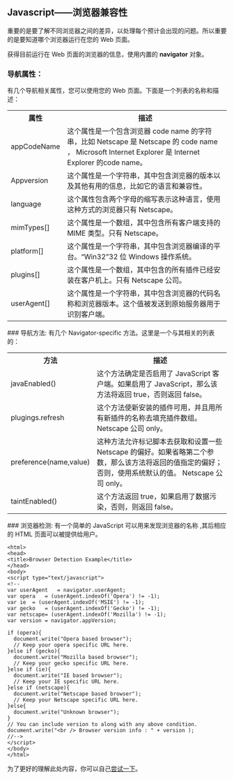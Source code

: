 ## Javascript——浏览器兼容性

重要的是要了解不同浏览器之间的差异，以处理每个预计会出现的问题。所以重要的是要知道哪个浏览器运行在您的 Web 页面。   

获得目前运行在 Web 页面的浏览器的信息，使用内置的 **navigator** 对象。

### 导航属性：
有几个导航相关属性，您可以使用您的 Web 页面。下面是一个列表的名称和描述：
<table>
<tr>
<th>属性</th>
<th>描述</th>
</tr>
<tr>
<td>appCodeName</td>
<td> 这个属性是一个包含浏览器 code name 的字符串，比如 Netscape 是 Netscape 的 code name ， Microsoft Internet Explorer 是 Internet Explorer 的code name。</td>
</tr>
<tr>
<td>Appversion</td>
<td>这个属性是一个字符串，其中包含浏览器的版本以及其他有用的信息，比如它的语言和兼容性。</td>
</tr>
<tr>
<td>language</td>
<td>这个属性包含两个字母的缩写表示这种语言，使用这种方式的浏览器只有 Netscape。</td>
</tr>
<tr>
<td>mimTypes[]</td>
<td>这个属性是一个数组，其中包含所有客户端支持的 MIME 类型。只有 Netscape。</td>
</tr>
<tr>
<td>platform[] </td>
<td>这个属性是一个字符串，其中包含浏览器编译的平台。“Win32”32 位 Windows 操作系统。</td>
</tr>
<tr>
<td>plugins[]</td>
<td>这个属性是一个数组，其中包含的所有插件已经安装在客户机上。只有 Netscape 公司。</td>
</tr>
<tr>
<td>userAgent[]</td>
<td> 这个属性是一个字符串，其中包含浏览器的代码名称和浏览器版本。这个值被发送到原始服务器用于识别客户端。</td>
</tr>
</table>
### 导航方法:
有几个 Navigator-specific 方法。这里是一个与其相关的列表的：
<table>
<tr>
<th>方法</th>
<th>描述</th>
</tr>
<tr>
<td>javaEnabled()</td>
<td>这个方法确定是否启用了 JavaScript 客户端。如果启用了 JavaScript，那么该方法将返回 true，否则返回 false。</td>
</tr>
<tr>
<td>plugings.refresh</td>
<td>这个方法使新安装的插件可用，并且用所有新插件的名称去填充插件数组。 Netscape 公司 only。</td>
</tr>
<tr>
<td>preference(name,value)</td>
<td>这种方法允许标记脚本去获取和设置一些 Netscape 的偏好。如果省略第二个参数，那么该方法将返回的值指定的偏好；否则，使用系统默认的值。 Netscape 公司 only。</td>
</tr>
<tr>
<td>taintEnabled()</td>
<td>这个方法返回 true，如果启用了数据污染，否则，则返回 false。</td>
</tr>
</table>
### 浏览器检测:
有一个简单的 JavaScript 可以用来发现浏览器的名称 ,其后相应的 HTML 页面可以被提供给用户。

    <html>
    <head>
    <title>Browser Detection Example</title>
    </head>
    <body>
    <script type="text/javascript">
    <!--
    var userAgent   = navigator.userAgent;
    var opera   = (userAgent.indexOf('Opera') != -1);
    var ie  = (userAgent.indexOf('MSIE') != -1);
    var gecko   = (userAgent.indexOf('Gecko') != -1);
    var netscape= (userAgent.indexOf('Mozilla') != -1);
    var version = navigator.appVersion;
    
    if (opera){
      document.write("Opera based browser");
      // Keep your opera specific URL here.
    }else if (gecko){
      document.write("Mozilla based browser");
      // Keep your gecko specific URL here.
    }else if (ie){
      document.write("IE based browser");
      // Keep your IE specific URL here.
    }else if (netscape){
      document.write("Netscape based browser");
      // Keep your Netscape specific URL here.
    }else{
      document.write("Unknown browser");
    }
    // You can include version to along with any above condition.
    document.write("<br /> Browser version info : " + version );
    //-->
    </script>
    </body>
    </html>

为了更好的理解此处内容，你可以自己[尝试一下](http://www.tutorialspoint.com/cgi-bin/practice.cgi?file=javascript_49)。

